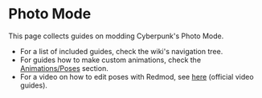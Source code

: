 # Photo Mode

This page collects guides on modding Cyberpunk's Photo Mode.&#x20;

* For a list of included guides, check the wiki's navigation tree.
* For guides how to make custom animations, check the [Animations/Poses](../animations/) section.
* For a video on how to edit poses with Redmod, see [here](https://www.youtube.com/watch?v=m5IL\_TRwTew\&list=PL4dX1IHww9p3XvIEnKIP9q1eJXlIvYkd3\&index=3) (official video guides).
